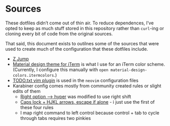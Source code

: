# Sources

These dotfiles didn’t come out of thin air. To reduce dependences, I’ve
opted to keep as much stuff stored in this repository rather than
`curl`-ing or cloning every bit of code from the original sources.

That said, this document exists to outilnes some of the sources that were
used to create much of the configuration that these dotfiles include.

- [Z Jump](https://github.com/rupa/z)
- [Material design theme for iTerm](https://github.com/MartinSeeler/iterm2-material-design) is what I use for an iTerm color scheme. (Currently, I configure this manually with `open material-design-colors.itermcolors`.)
- [TODO.txt vim plugin](https://github.com/freitass/todo.txt-vim) is used in the `neovim` configuration files
- Karabiner config comes mostly from community created rules or slight edits of them
  - [Right option --> hyper](https://ke-complex-modifications.pqrs.org/#right_option_to_hyper) was modified to use right shift
  - [Caps lock + HJKL arrows, escape if alone](https://ke-complex-modifications.pqrs.org/#Vimode_with_smart_caps) - i just use the first of these four rules
  - I map right command to left control because control + tab to cycle through tabs requires two pinkies

